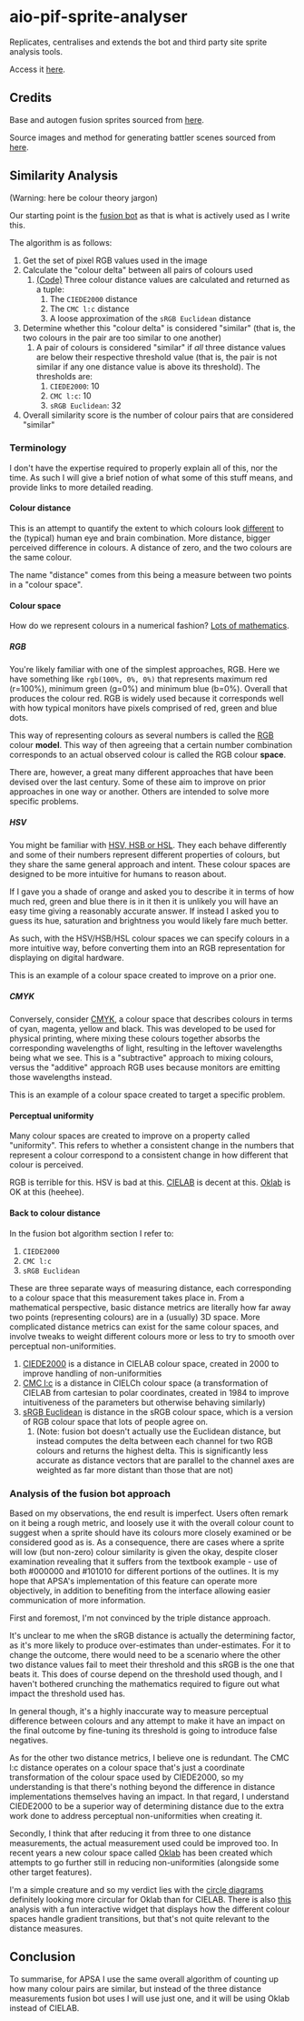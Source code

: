 # aio-pif-sprite-analyser

Replicates, centralises and extends the bot and third party site sprite analysis tools.

Access it [here](https://fiddlekins.github.io/aio-pif-sprite-analyser/).

## Credits

Base and autogen fusion sprites sourced from [here](https://gitlab.com/pokemoninfinitefusion/autogen-fusion-sprites).

Source images and method for generating battler scenes sourced from [here](https://github.com/greystorm101/spritebot).

## Similarity Analysis

(Warning: here be colour theory jargon)

Our starting point is the [fusion bot](https://github.com/Aegide/bot-fusion-analyzer) as that is what is actively used as I write this.

The algorithm is as follows:

1. Get the set of pixel RGB values used in the image
2. Calculate the "colour delta" between all pairs of colours used
   1. [(Code)](https://github.com/Aegide/bot-fusion-analyzer/blob/main/bot/analysis_sprite.py#L336) Three colour distance values are calculated and returned as a tuple:
      1. The `CIEDE2000` distance
      2. The `CMC l:c` distance
      3. A loose approximation of the `sRGB Euclidean` distance
3. Determine whether this "colour delta" is considered "similar" (that is, the two colours in the pair are too similar to one another)
   1. A pair of colours is considered "similar" if _all_ three distance values are below their respective threshold value (that is, the pair is not similar if any one distance value is above its threshold). The thresholds are:
      1. `CIEDE2000`: 10
      2. `CMC l:c`: 10
      3. `sRGB Euclidean`: 32
4. Overall similarity score is the number of colour pairs that are considered "similar"

### Terminology

I don't have the expertise required to properly explain all of this, nor the time.
As such I will give a brief notion of what some of this stuff means, and provide links to more detailed reading.

#### Colour distance

This is an attempt to quantify the extent to which colours look [different](https://en.wikipedia.org/wiki/Color_difference) to the (typical) human eye and brain combination.
More distance, bigger perceived difference in colours.
A distance of zero, and the two colours are the same colour.

The name "distance" comes from this being a measure between two points in a "colour space".

#### Colour space

How do we represent colours in a numerical fashion? [Lots of mathematics](https://en.wikipedia.org/wiki/Color_space). 

##### RGB

You're likely familiar with one of the simplest approaches, RGB.
Here we have something like `rgb(100%, 0%, 0%)` that represents maximum red (r=100%), minimum green (g=0%) and minimum blue (b=0%).
Overall that produces the colour red.
RGB is widely used because it corresponds well with how typical monitors have pixels comprised of red, green and blue dots.

This way of representing colours as several numbers is called the [RGB](https://en.wikipedia.org/wiki/RGB_color_model) colour **model**.
This way of then agreeing that a certain number combination corresponds to an actual observed colour is called the RGB colour **space**.

There are, however, a great many different approaches that have been devised over the last century.
Some of these aim to improve on prior approaches in one way or another.
Others are intended to solve more specific problems.

##### HSV

You might be familiar with [HSV, HSB or HSL](https://en.wikipedia.org/wiki/HSL_and_HSV).
They each behave differently and some of their numbers represent different properties of colours, but they share the same general approach and intent.
These colour spaces are designed to be more intuitive for humans to reason about.

If I gave you a shade of orange and asked you to describe it in terms of how much red, green and blue there is in it then it is unlikely you will have an easy time giving a reasonably accurate answer.
If instead I asked you to guess its hue, saturation and brightness you would likely fare much better.

As such, with the HSV/HSB/HSL colour spaces we can specify colours in a more intuitive way, before converting them into an RGB representation for displaying on digital hardware.

This is an example of a colour space created to improve on a prior one.

##### CMYK

Conversely, consider [CMYK](https://en.wikipedia.org/wiki/CMYK_color_model), a colour space that describes colours in terms of cyan, magenta, yellow and black.
This was developed to be used for physical printing, where mixing these colours together absorbs the corresponding wavelengths of light, resulting in the leftover wavelengths being what we see.
This is a "subtractive" approach to mixing colours, versus the "additive" approach RGB uses because monitors are emitting those wavelengths instead.

This is an example of a colour space created to target a specific problem.

#### Perceptual uniformity

Many colour spaces are created to improve on a property called "uniformity".
This refers to whether a consistent change in the numbers that represent a colour correspond to a consistent change in how different that colour is perceived.

RGB is terrible for this.
HSV is bad at this.
[CIELAB](https://en.wikipedia.org/wiki/CIELAB) is decent at this.
[Oklab](https://bottosson.github.io/posts/oklab/) is OK at this (heehee).

#### Back to colour distance

In the fusion bot algorithm section I refer to:

1. `CIEDE2000`
2. `CMC l:c`
3. `sRGB Euclidean`

These are three separate ways of measuring distance, each corresponding to a colour space that this measurement takes place in.
From a mathematical perspective, basic distance metrics are literally how far away two points (representing colours) are in a (usually) 3D space.
More complicated distance metrics can exist for the same colour spaces, and involve tweaks to weight different colours more or less to try to smooth over perceptual non-uniformities.

1. [CIEDE2000](https://en.wikipedia.org/wiki/Color_difference#CIEDE2000) is a distance in CIELAB colour space, created in 2000 to improve handling of non-uniformities
2. [CMC l:c](https://en.wikipedia.org/wiki/Color_difference#CMC_l:c_(1984)) is a distance in CIELCh colour space (a transformation of CIELAB from cartesian to polar coordinates, created in 1984 to improve intuitiveness of the parameters but otherwise behaving similarly)
3. [sRGB Euclidean](https://en.wikipedia.org/wiki/Color_difference#sRGB) is distance in the sRGB colour space, which is a version of RGB colour space that lots of people agree on.
   1. (Note: fusion bot doesn't actually use the Euclidean distance, but instead computes the delta between each channel for two RGB colours and returns the highest delta. This is significantly less accurate as distance vectors that are parallel to the channel axes are weighted as far more distant than those that are not) 

### Analysis of the fusion bot approach

Based on my observations, the end result is imperfect.
Users often remark on it being a rough metric, and loosely use it with the overall colour count to suggest when a sprite should have its colours more closely examined or be considered good as is.
As a consequence, there are cases where a sprite will low (but non-zero) colour similarity is given the okay, despite closer examination revealing that it suffers from the textbook example - use of both #000000 and #101010 for different portions of the outlines.
It is my hope that APSA's implementation of this feature can operate more objectively, in addition to benefiting from the interface allowing easier communication of more information.

First and foremost, I'm not convinced by the triple distance approach.

It's unclear to me when the sRGB distance is actually the determining factor, as it's more likely to produce over-estimates than under-estimates.
For it to change the outcome, there would need to be a scenario where the other two distance values fail to meet their threshold and this sRGB is the one that beats it.
This does of course depend on the threshold used though, and I haven't bothered crunching the mathematics required to figure out what impact the threshold used has.

In general though, it's a highly inaccurate way to measure perceptual difference between colours and any attempt to make it have an impact on the final outcome by fine-tuning its threshold is going to introduce false negatives.

As for the other two distance metrics, I believe one is redundant.
The CMC l:c distance operates on a colour space that's just a coordinate transformation of the colour space used by CIEDE2000, so my understanding is that there's nothing beyond the difference in distance implementations themselves having an impact.
In that regard, I understand CIEDE2000 to be a superior way of determining distance due to the extra work done to address perceptual non-uniformities when creating it.

Secondly, I think that after reducing it from three to one distance measurements, the actual measurement used could be improved too.
In recent years a new colour space called [Oklab](https://bottosson.github.io/posts/oklab/) has been created which attempts to go further still in reducing non-uniformities (alongside some other target features).

I'm a simple creature and so my verdict lies with the [circle diagrams](https://bottosson.github.io/posts/oklab/#munsell-data) definitely looking more circular for Oklab than for CIELAB.
There is also [this](https://raphlinus.github.io/color/2021/01/18/oklab-critique.html) analysis with a fun interactive widget that displays how the different colour spaces handle gradient transitions, but that's not quite relevant to the distance measures. 

## Conclusion

To summarise, for APSA I use the same overall algorithm of counting up how many colour pairs are similar, but instead of the three distance measurements fusion bot uses I will use just one, and it will be using Oklab instead of CIELAB.
